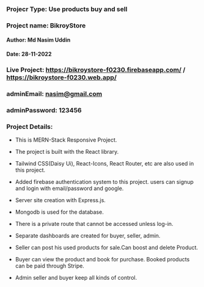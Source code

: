 ### Projecr Type: Use products buy and sell

### Project name: BikroyStore

#### Author: Md Nasim Uddin

#### Date: 28-11-2022

### Live Project: https://bikroystore-f0230.firebaseapp.com/ / https://bikroystore-f0230.web.app/

### adminEmail: nasim@gmail.com

### adminPassword: 123456

### Project Details:

- This is MERN-Stack Responsive Project.

- The project is built with the React library.

- Tailwind CSS(Daisy Ui), React-Icons, React Router, etc are also used in this project.

- Added firebase authentication system to this project. users can signup and login with email/password and google.

* Server site creation with Express.js.

* Mongodb is used for the database.

* There is a private route that cannot be accessed unless log-in.

* Separate dashboards are created for buyer, seller, admin.

* Seller can post his used products for sale.Can boost and delete Product.

* Buyer can view the product and book for purchase. Booked products can be paid through Stripe.

* Admin seller and buyer keep all kinds of control.
